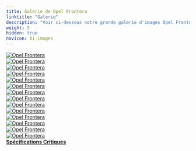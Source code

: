 ```yaml
---
title: Galerie de Opel Frontera
linktitle: "Galerie"
description: "Voir ci-dessous notre grande galerie d'images Opel Frontera. Cliquez sur les images pour des versions haute résolution."
weight: 5
hidden: true
navicon: bi-images
---
```

<!-- markdownlint-disable MD033 -->
<div class="row" id ="my-gallery">
	<div class="pswp-grid-item col-6 col-md-4">
		<a href="https://media.evkx.net/multimedia/models/opel/frontera/details_1.jpg"
data-pswp-src="https://media.evkx.net/multimedia/models/opel/frontera/details_1.jpg"
data-pswp-width="3000"
data-pswp-height="1687" 
target="_blank">
			<img src="https://media.evkx.net/multimedia/models/opel/frontera/details_1_xst.jpg" alt="Opel Frontera" class="img-fluid " />
		</a>
	</div>
	<div class="pswp-grid-item col-6 col-md-4">
		<a href="https://media.evkx.net/multimedia/models/opel/frontera/exterior_1.jpg"
data-pswp-src="https://media.evkx.net/multimedia/models/opel/frontera/exterior_1.jpg"
data-pswp-width="3000"
data-pswp-height="1687" 
target="_blank">
			<img src="https://media.evkx.net/multimedia/models/opel/frontera/exterior_1_xst.jpg" alt="Opel Frontera" class="img-fluid " />
		</a>
	</div>
	<div class="pswp-grid-item col-6 col-md-4">
		<a href="https://media.evkx.net/multimedia/models/opel/frontera/exterior_2.jpg"
data-pswp-src="https://media.evkx.net/multimedia/models/opel/frontera/exterior_2.jpg"
data-pswp-width="3000"
data-pswp-height="1687" 
target="_blank">
			<img src="https://media.evkx.net/multimedia/models/opel/frontera/exterior_2_xst.jpg" alt="Opel Frontera" class="img-fluid " />
		</a>
	</div>
	<div class="pswp-grid-item col-6 col-md-4">
		<a href="https://media.evkx.net/multimedia/models/opel/frontera/exterior_3.jpg"
data-pswp-src="https://media.evkx.net/multimedia/models/opel/frontera/exterior_3.jpg"
data-pswp-width="3000"
data-pswp-height="1687" 
target="_blank">
			<img src="https://media.evkx.net/multimedia/models/opel/frontera/exterior_3_xst.jpg" alt="Opel Frontera" class="img-fluid " />
		</a>
	</div>
	<div class="pswp-grid-item col-6 col-md-4">
		<a href="https://media.evkx.net/multimedia/models/opel/frontera/exterior_4.jpg"
data-pswp-src="https://media.evkx.net/multimedia/models/opel/frontera/exterior_4.jpg"
data-pswp-width="3000"
data-pswp-height="1877" 
target="_blank">
			<img src="https://media.evkx.net/multimedia/models/opel/frontera/exterior_4_xst.jpg" alt="Opel Frontera" class="img-fluid " />
		</a>
	</div>
	<div class="pswp-grid-item col-6 col-md-4">
		<a href="https://media.evkx.net/multimedia/models/opel/frontera/headlights_1.jpg"
data-pswp-src="https://media.evkx.net/multimedia/models/opel/frontera/headlights_1.jpg"
data-pswp-width="3000"
data-pswp-height="1687" 
target="_blank">
			<img src="https://media.evkx.net/multimedia/models/opel/frontera/headlights_1_xst.jpg" alt="Opel Frontera" class="img-fluid " />
		</a>
	</div>
	<div class="pswp-grid-item col-6 col-md-4">
		<a href="https://media.evkx.net/multimedia/models/opel/frontera/headlights_2.jpg"
data-pswp-src="https://media.evkx.net/multimedia/models/opel/frontera/headlights_2.jpg"
data-pswp-width="3000"
data-pswp-height="2000" 
target="_blank">
			<img src="https://media.evkx.net/multimedia/models/opel/frontera/headlights_2_xst.jpg" alt="Opel Frontera" class="img-fluid " />
		</a>
	</div>
	<div class="pswp-grid-item col-6 col-md-4">
		<a href="https://media.evkx.net/multimedia/models/opel/frontera/interior_1.jpg"
data-pswp-src="https://media.evkx.net/multimedia/models/opel/frontera/interior_1.jpg"
data-pswp-width="3000"
data-pswp-height="1687" 
target="_blank">
			<img src="https://media.evkx.net/multimedia/models/opel/frontera/interior_1_xst.jpg" alt="Opel Frontera" class="img-fluid " />
		</a>
	</div>
	<div class="pswp-grid-item col-6 col-md-4">
		<a href="https://media.evkx.net/multimedia/models/opel/frontera/main_1.jpg"
data-pswp-src="https://media.evkx.net/multimedia/models/opel/frontera/main_1.jpg"
data-pswp-width="3000"
data-pswp-height="1687" 
target="_blank">
			<img src="https://media.evkx.net/multimedia/models/opel/frontera/main_1_xst.jpg" alt="Opel Frontera" class="img-fluid " />
		</a>
	</div>
	<div class="pswp-grid-item col-6 col-md-4">
		<a href="https://media.evkx.net/multimedia/models/opel/frontera/platform_1.jpg"
data-pswp-src="https://media.evkx.net/multimedia/models/opel/frontera/platform_1.jpg"
data-pswp-width="3000"
data-pswp-height="2121" 
target="_blank">
			<img src="https://media.evkx.net/multimedia/models/opel/frontera/platform_1_xst.jpg" alt="Opel Frontera" class="img-fluid " />
		</a>
	</div>
	<div class="pswp-grid-item col-6 col-md-4">
		<a href="https://media.evkx.net/multimedia/models/opel/frontera/rearlights_1.jpg"
data-pswp-src="https://media.evkx.net/multimedia/models/opel/frontera/rearlights_1.jpg"
data-pswp-width="3000"
data-pswp-height="2000" 
target="_blank">
			<img src="https://media.evkx.net/multimedia/models/opel/frontera/rearlights_1_xst.jpg" alt="Opel Frontera" class="img-fluid " />
		</a>
	</div>
	<div class="pswp-grid-item col-6 col-md-4">
		<a href="https://media.evkx.net/multimedia/models/opel/frontera/screens_1.jpg"
data-pswp-src="https://media.evkx.net/multimedia/models/opel/frontera/screens_1.jpg"
data-pswp-width="3000"
data-pswp-height="1875" 
target="_blank">
			<img src="https://media.evkx.net/multimedia/models/opel/frontera/screens_1_xst.jpg" alt="Opel Frontera" class="img-fluid " />
		</a>
	</div>
	<div class="pswp-grid-item col-6 col-md-4">
		<a href="https://media.evkx.net/multimedia/models/opel/frontera/trunk_1.jpg"
data-pswp-src="https://media.evkx.net/multimedia/models/opel/frontera/trunk_1.jpg"
data-pswp-width="3000"
data-pswp-height="2000" 
target="_blank">
			<img src="https://media.evkx.net/multimedia/models/opel/frontera/trunk_1_xst.jpg" alt="Opel Frontera" class="img-fluid " />
		</a>
	</div>
	<div class="pswp-grid-item col-6 col-md-4">
		<a href="https://media.evkx.net/multimedia/models/opel/frontera/wheels_1.jpg"
data-pswp-src="https://media.evkx.net/multimedia/models/opel/frontera/wheels_1.jpg"
data-pswp-width="3000"
data-pswp-height="1687" 
target="_blank">
			<img src="https://media.evkx.net/multimedia/models/opel/frontera/wheels_1_xst.jpg" alt="Opel Frontera" class="img-fluid " />
		</a>
	</div>
</div>
<script type="module">
  import PhotoSwipeLightbox from '/js/photoswipe-lightbox.esm.js';
    const lightbox = new PhotoSwipeLightbox({
       gallery: '#my-gallery',
        children: 'a',
        pswpModule: () => import('/js/photoswipe.esm.js')
    });
lightbox.init();
</script>
<div class="mt-3 mb-3">
<a href="../specifications/" class="text-decoration-none text-black">
<strong><i class="bi-arrow-left"></i> Spécifications </strong>
</a>
<a href="../reviews/" class="text-decoration-none text-black float-end">
<strong>Critiques <i class="bi-arrow-right"></i></strong>
</a>
</div>
